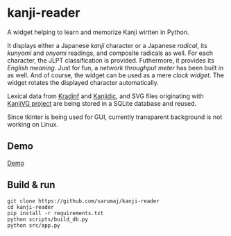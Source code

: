 # kanji-reader

A widget helping to learn and memorize Kanji wirtten in Python.

It displays either a Japanese *kanji* character or a Japanese *radical*, its *kunyomi* and *onyomi* readings, and composite radicals as well.
For each character, the JLPT classification is provided.
Futhermore, it provides its *English meaning*.
Just for fun, a *network throughput meter* has been built in as well. 
And of course, the widget can be used as a mere *clock widget*. The widget rotates the displayed character automatically.

Lexical data from [Kradinf](http://nihongo.monash.edu/kradinf.html) and [Kanjidic](http://nihongo.monash.edu/kanjidic2/index.html), and SVG files originating with [KanjiVG project](http://kanjivg.tagaini.net/) are being stored in a SQLite database and reused.

Since tkinter is being used for GUI, currently transparent background is not working on Linux.

## Demo

[Demo](https://github.com/sarumaj/kanji-reader/assets/71898979/fb47966a-1582-4103-8682-19808e04f1d2)

## Build & run

```
git clone https://github.com/sarumaj/kanji-reader
cd kanji-reader
pip install -r requirements.txt
python scripts/build_db.py
python src/app.py
```
